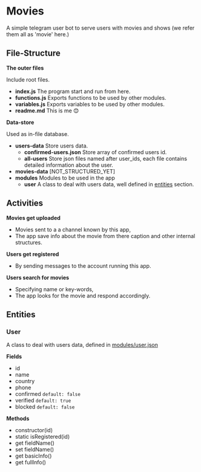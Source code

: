 # Movies
A simple telegram user bot to serve users with movies and shows (we refer them all as 'movie' here.)

## File-Structure
**The outer files**

Include root files.
- **index.js** The program start and run from here.
- **functions.js** Exports functions to be used by other modules.
- **variables.js** Exports variables to be used by other modules.
- **readme.md** This is me 😊

**Data-store**

Used as in-file database.
- **users-data** Store users data.
    - **confirmed-users.json** Store array of confirmed users id.
    - **all-users** Store json files named after user_ids, each file contains detailed information about the user.
- **movies-data** [NOT_STRUCTURED_YET]
- **modules** Modules to be used in the app
    - **user** A class to deal with users data, well defined in [entities](#entities) section.
## Activities
**Movies get uploaded**
- Movies sent to a a channel known by this app,
- The app save info about the movie from there caption and other internal structures.

**Users get registered**
- By sending messages to the account running this app.

**Users search for movies**
- Specifying name or key-words,
- The app looks for the movie and respond accordingly.

## Entities

### User
A class to deal with users data, defined in [modules/user.json](modules/user.js)

**Fields**

- id
- name
- country
- phone
- confirmed `default: false`
- verified `default: true`
- blocked `default: false`

**Methods**
- constructor(id)
- static isRegistered(id)
- get fieldName()
- set fieldName()
- get basicInfo()
- get fullInfo()